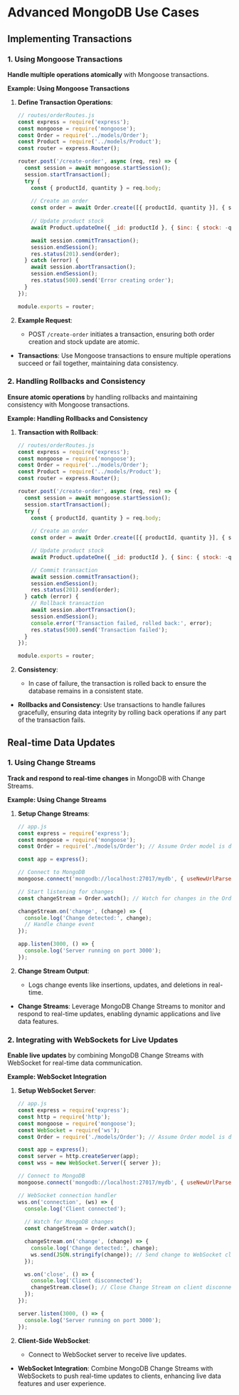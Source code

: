 # Advanced MongoDB Use Cases

## Implementing Transactions
### 1. Using Mongoose Transactions

**Handle multiple operations atomically** with Mongoose transactions.

**Example: Using Mongoose Transactions**

1. **Define Transaction Operations**:

   ```javascript
   // routes/orderRoutes.js
   const express = require('express');
   const mongoose = require('mongoose');
   const Order = require('../models/Order');
   const Product = require('../models/Product');
   const router = express.Router();

   router.post('/create-order', async (req, res) => {
     const session = await mongoose.startSession();
     session.startTransaction();
     try {
       const { productId, quantity } = req.body;
       
       // Create an order
       const order = await Order.create([{ productId, quantity }], { session });
       
       // Update product stock
       await Product.updateOne({ _id: productId }, { $inc: { stock: -quantity } }, { session });

       await session.commitTransaction();
       session.endSession();
       res.status(201).send(order);
     } catch (error) {
       await session.abortTransaction();
       session.endSession();
       res.status(500).send('Error creating order');
     }
   });

   module.exports = router;
   ```

2. **Example Request**:
   - POST `/create-order` initiates a transaction, ensuring both order creation and stock update are atomic.

- **Transactions**: Use Mongoose transactions to ensure multiple operations succeed or fail together, maintaining data consistency.

### 2. Handling Rollbacks and Consistency

**Ensure atomic operations** by handling rollbacks and maintaining consistency with Mongoose transactions.

**Example: Handling Rollbacks and Consistency**

1. **Transaction with Rollback**:

   ```javascript
   // routes/orderRoutes.js
   const express = require('express');
   const mongoose = require('mongoose');
   const Order = require('../models/Order');
   const Product = require('../models/Product');
   const router = express.Router();

   router.post('/create-order', async (req, res) => {
     const session = await mongoose.startSession();
     session.startTransaction();
     try {
       const { productId, quantity } = req.body;
       
       // Create an order
       const order = await Order.create([{ productId, quantity }], { session });

       // Update product stock
       await Product.updateOne({ _id: productId }, { $inc: { stock: -quantity } }, { session });

       // Commit transaction
       await session.commitTransaction();
       session.endSession();
       res.status(201).send(order);
     } catch (error) {
       // Rollback transaction
       await session.abortTransaction();
       session.endSession();
       console.error('Transaction failed, rolled back:', error);
       res.status(500).send('Transaction failed');
     }
   });

   module.exports = router;
   ```

2. **Consistency**:
   - In case of failure, the transaction is rolled back to ensure the database remains in a consistent state.

- **Rollbacks and Consistency**: Use transactions to handle failures gracefully, ensuring data integrity by rolling back operations if any part of the transaction fails.



## Real-time Data Updates
### 1. Using Change Streams

**Track and respond to real-time changes** in MongoDB with Change Streams.

**Example: Using Change Streams**

1. **Setup Change Streams**:

   ```javascript
   // app.js
   const express = require('express');
   const mongoose = require('mongoose');
   const Order = require('./models/Order'); // Assume Order model is defined

   const app = express();

   // Connect to MongoDB
   mongoose.connect('mongodb://localhost:27017/mydb', { useNewUrlParser: true, useUnifiedTopology: true });

   // Start listening for changes
   const changeStream = Order.watch(); // Watch for changes in the Order collection

   changeStream.on('change', (change) => {
     console.log('Change detected:', change);
     // Handle change event
   });

   app.listen(3000, () => {
     console.log('Server running on port 3000');
   });
   ```

2. **Change Stream Output**:
   - Logs change events like insertions, updates, and deletions in real-time.

- **Change Streams**: Leverage MongoDB Change Streams to monitor and respond to real-time updates, enabling dynamic applications and live data features.

### 2. Integrating with WebSockets for Live Updates

**Enable live updates** by combining MongoDB Change Streams with WebSocket for real-time data communication.

**Example: WebSocket Integration**

1. **Setup WebSocket Server**:

   ```javascript
   // app.js
   const express = require('express');
   const http = require('http');
   const mongoose = require('mongoose');
   const WebSocket = require('ws');
   const Order = require('./models/Order'); // Assume Order model is defined

   const app = express();
   const server = http.createServer(app);
   const wss = new WebSocket.Server({ server });

   // Connect to MongoDB
   mongoose.connect('mongodb://localhost:27017/mydb', { useNewUrlParser: true, useUnifiedTopology: true });

   // WebSocket connection handler
   wss.on('connection', (ws) => {
     console.log('Client connected');
     
     // Watch for MongoDB changes
     const changeStream = Order.watch();

     changeStream.on('change', (change) => {
       console.log('Change detected:', change);
       ws.send(JSON.stringify(change)); // Send change to WebSocket client
     });

     ws.on('close', () => {
       console.log('Client disconnected');
       changeStream.close(); // Close Change Stream on client disconnect
     });
   });

   server.listen(3000, () => {
     console.log('Server running on port 3000');
   });
   ```

2. **Client-Side WebSocket**:
   - Connect to WebSocket server to receive live updates.

- **WebSocket Integration**: Combine MongoDB Change Streams with WebSockets to push real-time updates to clients, enhancing live data features and user experience.

